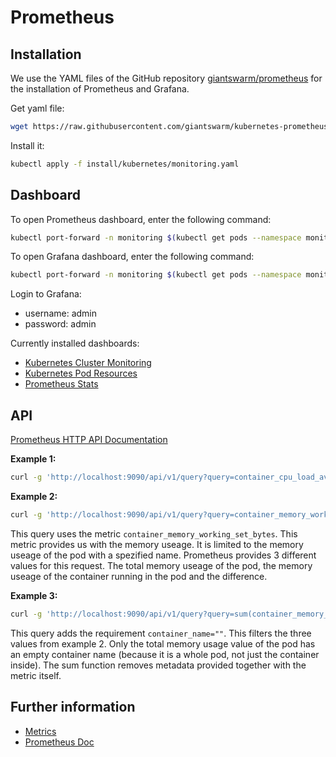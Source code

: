 # Prometheus

## Installation

We use the YAML files of the GitHub repository [giantswarm/prometheus](https://github.com/giantswarm/prometheus) for the installation of Prometheus and Grafana.

Get yaml file:
```bash
wget https://raw.githubusercontent.com/giantswarm/kubernetes-prometheus/master/manifests-all.yaml -O install/kubernetes/monitoring.yaml
```

Install it:
```bash
kubectl apply -f install/kubernetes/monitoring.yaml
```

## Dashboard

To open Prometheus dashboard, enter the following command:
```bash
kubectl port-forward -n monitoring $(kubectl get pods --namespace monitoring --selector="app=prometheus,component=core" --output=jsonpath="{.items..metadata.name}") 9090:9090
```

To open Grafana dashboard, enter the following command:
```bash
kubectl port-forward -n monitoring $(kubectl get pods --namespace monitoring --selector="app=grafana,component=core" --output=jsonpath="{.items..metadata.name}") 3000:3000
```

Login to Grafana:
* username: admin
* password: admin

Currently installed dashboards:
* [Kubernetes Cluster Monitoring](http://localhost:3000/dashboard/db/kubernetes-cluster-monitoring-via-prometheus)
* [Kubernetes Pod Resources](http://localhost:3000/dashboard/db/kubernetes-pod-resources)
* [Prometheus Stats](http://localhost:3000/dashboard/db/prometheus-stats)

## API

[Prometheus HTTP API Documentation](https://prometheus.io/docs/prometheus/latest/querying/api/)

**Example 1:**
```bash
curl -g 'http://localhost:9090/api/v1/query?query=container_cpu_load_average_10s{container_name="mico-core"}'
```

**Example 2:**
```bash
curl -g 'http://localhost:9090/api/v1/query?query=container_memory_working_set_bytes{pod_name="POD_NAME"}'
```
This query uses the metric `container_memory_working_set_bytes`. This metric provides us
with the memory useage. It is limited to the memory useage of the pod with a spezified name. 
Prometheus provides 3 different values for this request. The total memory useage of the pod, the 
memory useage of the container running in the pod and the difference. 

**Example 3:**
```bash
curl -g 'http://localhost:9090/api/v1/query?query=sum(container_memory_working_set_bytes{pod_name="POD_NAME",container_name=""})'
```
This query adds the requirement `container_name=""`. This filters the three values from example 2. Only the total memory usage value of the pod has an empty container name (because it is a whole pod, not just the container inside). The sum function removes metadata provided together with the metric itself.

## Further information

- [Metrics](https://github.com/google/cadvisor/blob/master/docs/storage/prometheus.md#prometheus-metrics)
- [Prometheus Doc](https://prometheus.io/docs/prometheus/latest/querying/examples/)
